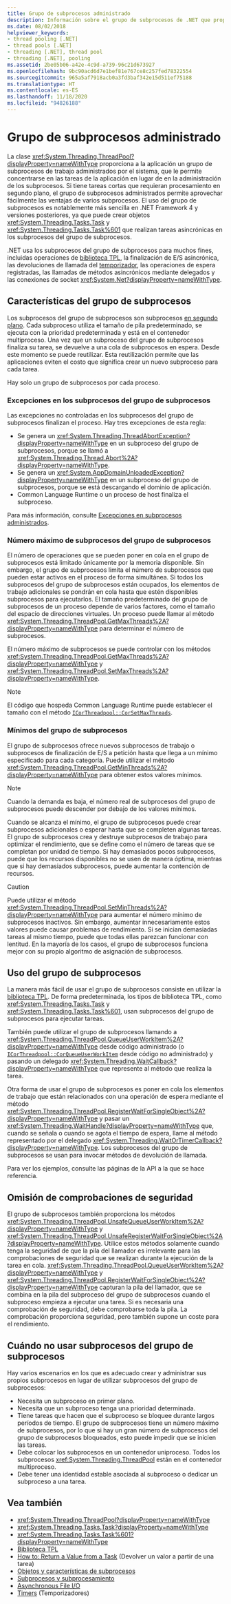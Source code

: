 ```yaml
---
title: Grupo de subprocesos administrado
description: Información sobre el grupo de subprocesos de .NET que proporciona subprocesos de trabajo en segundo plano
ms.date: 08/02/2018
helpviewer_keywords:
- thread pooling [.NET]
- thread pools [.NET]
- threading [.NET], thread pool
- threading [.NET], pooling
ms.assetid: 2be05b06-a42e-4c9d-a739-96c21d673927
ms.openlocfilehash: 9bc90acd6d7e1bef81e767ce8c257fed78322554
ms.sourcegitcommit: 965a5af7918acb0a3fd3baf342e15d511ef75188
ms.translationtype: HT
ms.contentlocale: es-ES
ms.lasthandoff: 11/18/2020
ms.locfileid: "94826188"
---
```

# <a name="the-managed-thread-pool"></a>Grupo de subprocesos administrado

La clase <xref:System.Threading.ThreadPool?displayProperty=nameWithType> proporciona a la aplicación un grupo de subprocesos de trabajo administrados por el sistema, que le permite concentrarse en las tareas de la aplicación en lugar de en la administración de los subprocesos. Si tiene tareas cortas que requieran procesamiento en segundo plano, el grupo de subprocesos administrados permite aprovechar fácilmente las ventajas de varios subprocesos. El uso del grupo de subprocesos es notablemente más sencilla en .NET Framework 4 y versiones posteriores, ya que puede crear objetos <xref:System.Threading.Tasks.Task> y <xref:System.Threading.Tasks.Task%601> que realizan tareas asincrónicas en los subprocesos del grupo de subprocesos.  
  
.NET usa los subprocesos del grupo de subprocesos para muchos fines, incluidas operaciones de [biblioteca TPL](../parallel-programming/task-parallel-library-tpl.md), la finalización de E/S asincrónica, las devoluciones de llamada del [temporizador](timers.md), las operaciones de espera registradas, las llamadas de métodos asincrónicos mediante delegados y las conexiones de socket <xref:System.Net?displayProperty=nameWithType>.  

## <a name="thread-pool-characteristics"></a>Características del grupo de subprocesos

Los subprocesos del grupo de subprocesos son subprocesos [en segundo plano](foreground-and-background-threads.md). Cada subproceso utiliza el tamaño de pila predeterminado, se ejecuta con la prioridad predeterminada y está en el contenedor multiproceso. Una vez que un subproceso del grupo de subprocesos finaliza su tarea, se devuelve a una cola de subprocesos en espera. Desde este momento se puede reutilizar. Esta reutilización permite que las aplicaciones eviten el costo que significa crear un nuevo subproceso para cada tarea.
  
Hay solo un grupo de subprocesos por cada proceso.  
  
### <a name="exceptions-in-thread-pool-threads"></a>Excepciones en los subprocesos del grupo de subprocesos

Las excepciones no controladas en los subprocesos del grupo de subprocesos finalizan el proceso. Hay tres excepciones de esta regla:  
  
- Se genera un <xref:System.Threading.ThreadAbortException?displayProperty=nameWithType> en un subproceso del grupo de subprocesos, porque se llamó a <xref:System.Threading.Thread.Abort%2A?displayProperty=nameWithType>.  
- Se genera un <xref:System.AppDomainUnloadedException?displayProperty=nameWithType> en un subproceso del grupo de subprocesos, porque se está descargando el dominio de aplicación.  
- Common Language Runtime o un proceso de host finaliza el subproceso.  
  
Para más información, consulte [Excepciones en subprocesos administrados](exceptions-in-managed-threads.md).  
  
### <a name="maximum-number-of-thread-pool-threads"></a>Número máximo de subprocesos del grupo de subprocesos

El número de operaciones que se pueden poner en cola en el grupo de subprocesos está limitado únicamente por la memoria disponible. Sin embargo, el grupo de subprocesos limita el número de subprocesos que pueden estar activos en el proceso de forma simultánea. Si todos los subprocesos del grupo de subprocesos están ocupados, los elementos de trabajo adicionales se pondrán en cola hasta que estén disponibles subprocesos para ejecutarlos. El tamaño predeterminado del grupo de subprocesos de un proceso depende de varios factores, como el tamaño del espacio de direcciones virtuales. Un proceso puede llamar al método <xref:System.Threading.ThreadPool.GetMaxThreads%2A?displayProperty=nameWithType> para determinar el número de subprocesos.  
  
El número máximo de subprocesos se puede controlar con los métodos <xref:System.Threading.ThreadPool.GetMaxThreads%2A?displayProperty=nameWithType> y <xref:System.Threading.ThreadPool.SetMaxThreads%2A?displayProperty=nameWithType>.  

> [!NOTE]
> El código que hospeda Common Language Runtime puede establecer el tamaño con el método [`ICorThreadpool::CorSetMaxThreads`](../../framework/unmanaged-api/hosting/icorthreadpool-corsetmaxthreads-method.md).  
  
### <a name="thread-pool-minimums"></a>Mínimos del grupo de subprocesos

El grupo de subprocesos ofrece nuevos subprocesos de trabajo o subprocesos de finalización de E/S a petición hasta que llega a un mínimo especificado para cada categoría. Puede utilizar el método <xref:System.Threading.ThreadPool.GetMinThreads%2A?displayProperty=nameWithType> para obtener estos valores mínimos.  
  
> [!NOTE]
> Cuando la demanda es baja, el número real de subprocesos del grupo de subprocesos puede descender por debajo de los valores mínimos.  
  
Cuando se alcanza el mínimo, el grupo de subprocesos puede crear subprocesos adicionales o esperar hasta que se completen algunas tareas. El grupo de subprocesos crea y destruye subprocesos de trabajo para optimizar el rendimiento, que se define como el número de tareas que se completan por unidad de tiempo. Si hay demasiados pocos subprocesos, puede que los recursos disponibles no se usen de manera óptima, mientras que si hay demasiados subprocesos, puede aumentar la contención de recursos.  
  
> [!CAUTION]
> Puede utilizar el método <xref:System.Threading.ThreadPool.SetMinThreads%2A?displayProperty=nameWithType> para aumentar el número mínimo de subprocesos inactivos. Sin embargo, aumentar innecesariamente estos valores puede causar problemas de rendimiento. Si se inician demasiadas tareas al mismo tiempo, puede que todas ellas parezcan funcionar con lentitud. En la mayoría de los casos, el grupo de subprocesos funciona mejor con su propio algoritmo de asignación de subprocesos.  

## <a name="using-the-thread-pool"></a>Uso del grupo de subprocesos

La manera más fácil de usar el grupo de subprocesos consiste en utilizar la [biblioteca TPL](../parallel-programming/task-parallel-library-tpl.md). De forma predeterminada, los tipos de biblioteca TPL, como <xref:System.Threading.Tasks.Task> y <xref:System.Threading.Tasks.Task%601>, usan subprocesos del grupo de subprocesos para ejecutar tareas.

También puede utilizar el grupo de subprocesos llamando a <xref:System.Threading.ThreadPool.QueueUserWorkItem%2A?displayProperty=nameWithType> desde código administrado (o [`ICorThreadpool::CorQueueUserWorkItem`](../../framework/unmanaged-api/hosting/icorthreadpool-corqueueuserworkitem-method.md) desde código no administrado) y pasando un delegado <xref:System.Threading.WaitCallback?displayProperty=nameWithType> que represente al método que realiza la tarea.

Otra forma de usar el grupo de subprocesos es poner en cola los elementos de trabajo que están relacionados con una operación de espera mediante el método <xref:System.Threading.ThreadPool.RegisterWaitForSingleObject%2A?displayProperty=nameWithType> y pasar un <xref:System.Threading.WaitHandle?displayProperty=nameWithType> que, cuando se señala o cuando se agota el tiempo de espera, llame al método representado por el delegado <xref:System.Threading.WaitOrTimerCallback?displayProperty=nameWithType>. Los subprocesos del grupo de subprocesos se usan para invocar métodos de devolución de llamada.  

Para ver los ejemplos, consulte las páginas de la API a la que se hace referencia.
  
## <a name="skipping-security-checks"></a>Omisión de comprobaciones de seguridad

El grupo de subprocesos también proporciona los métodos <xref:System.Threading.ThreadPool.UnsafeQueueUserWorkItem%2A?displayProperty=nameWithType> y <xref:System.Threading.ThreadPool.UnsafeRegisterWaitForSingleObject%2A?displayProperty=nameWithType>. Utilice estos métodos solamente cuando tenga la seguridad de que la pila del llamador es irrelevante para las comprobaciones de seguridad que se realizan durante la ejecución de la tarea en cola. <xref:System.Threading.ThreadPool.QueueUserWorkItem%2A?displayProperty=nameWithType> y <xref:System.Threading.ThreadPool.RegisterWaitForSingleObject%2A?displayProperty=nameWithType> capturan la pila del llamador, que se combina en la pila del subproceso del grupo de subprocesos cuando el subproceso empieza a ejecutar una tarea. Si es necesaria una comprobación de seguridad, debe comprobarse toda la pila. La comprobación proporciona seguridad, pero también supone un coste para el rendimiento.  

## <a name="when-not-to-use-thread-pool-threads"></a>Cuándo no usar subprocesos del grupo de subprocesos

Hay varios escenarios en los que es adecuado crear y administrar sus propios subprocesos en lugar de utilizar subprocesos del grupo de subprocesos:  
  
- Necesita un subproceso en primer plano.  
- Necesita que un subproceso tenga una prioridad determinada.  
- Tiene tareas que hacen que el subproceso se bloquee durante largos períodos de tiempo. El grupo de subprocesos tiene un número máximo de subprocesos, por lo que si hay un gran número de subprocesos del grupo de subprocesos bloqueados, esto puede impedir que se inicien las tareas.  
- Debe colocar los subprocesos en un contenedor uniproceso. Todos los subprocesos <xref:System.Threading.ThreadPool> están en el contenedor multiproceso.  
- Debe tener una identidad estable asociada al subproceso o dedicar un subproceso a una tarea.  
  
## <a name="see-also"></a>Vea también

- <xref:System.Threading.ThreadPool?displayProperty=nameWithType>
- <xref:System.Threading.Tasks.Task?displayProperty=nameWithType>
- <xref:System.Threading.Tasks.Task%601?displayProperty=nameWithType>
- [Biblioteca TPL](../parallel-programming/task-parallel-library-tpl.md)
- [How to: Return a Value from a Task](../parallel-programming/how-to-return-a-value-from-a-task.md) (Devolver un valor a partir de una tarea)
- [Objetos y características de subprocesos](threading-objects-and-features.md)
- [Subprocesos y subprocesamiento](threads-and-threading.md)
- [Asynchronous File I/O](../io/asynchronous-file-i-o.md)
- [Timers](timers.md) (Temporizadores)
